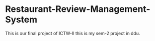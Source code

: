 # Restaurant-Review-Management-System
This is our final project of ICTW-II
this is my sem-2 project in ddu.
